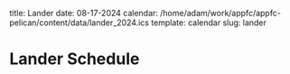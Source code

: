 title: Lander
date: 08-17-2024
calendar: /home/adam/work/appfc/appfc-pelican/content/data/lander_2024.ics
template: calendar
slug: lander

# Lander Schedule





